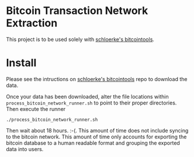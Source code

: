 # Bitcoin Transaction Network Extraction

This project is to be used solely with [schloerke's bitcointools](http://github.com/schloerke/bitcointools).


# Install

Please see the intructions on [schloerke's bitcointools](http://github.com/schloerke/bitcointools) repo to download the data.

Once your data has been downloaded, alter the file locations within ```process_bitcoin_network_runner.sh``` to point to their proper directories.  Then execute the runner

```{bash}
./process_bitcoin_network_runner.sh
```

Then wait about 18 hours.  :-(. This amount of time does not include syncing to the bitcoin network.  This amount of time only accounts for exporting the bitcoin database to a human readable format and grouping the exported data into users.
